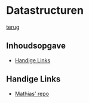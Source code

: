 # Datastructuren
[terug](../..)
## Inhoudsopgave

* [Handige Links](#Handige-Links)

## Handige Links
* [Mathias' repo](https://github.com/WatcherWhale/DataStructures)